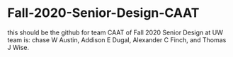 # Fall-2020-Senior-Design-CAAT

this should be the github for team CAAT of Fall 2020 Senior Design at UW
team is: chase W Austin, Addison E Dugal, Alexander C Finch, and Thomas J Wise.
